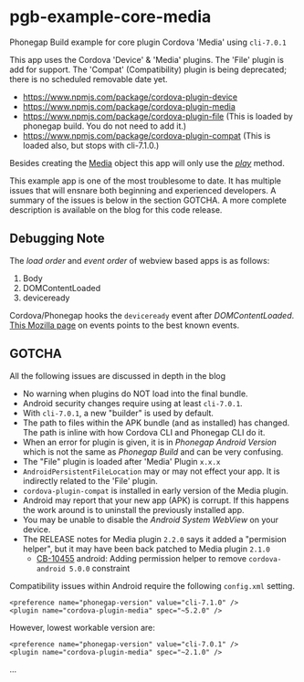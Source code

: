 # pgb-example-core-media
Phonegap Build example for core plugin Cordova 'Media' using `cli-7.0.1`

This app uses the Cordova 'Device' & 'Media' plugins. The 'File' plugin is add for support. The 'Compat' (Compatibility) plugin is being deprecated; there is no scheduled removable date yet.

* https://www.npmjs.com/package/cordova-plugin-device
* https://www.npmjs.com/package/cordova-plugin-media
* https://www.npmjs.com/package/cordova-plugin-file (This is loaded by phonegap build. You do not need to add it.)
* https://www.npmjs.com/package/cordova-plugin-compat (This is loaded also, but stops with cli-7.1.0.)

Besides creating the [Media](https://www.npmjs.com/package/cordova-plugin-media#media) object this app will only use the *[play](https://www.npmjs.com/package/cordova-plugin-media#mediaplay)* method.

This example app is one of the most troublesome to date. It has multiple issues that will ensnare both beginning and experienced developers. A summary of the issues is below in the section GOTCHA. A more complete description is available on the blog for this code release.

## Debugging Note

The *load order* and *event order* of webview based apps is as follows:

1. Body
2. DOMContentLoaded
3. deviceready

Cordova/Phonegap hooks the `deviceready` event after *DOMContentLoaded*. [This Mozilla page](https://developer.mozilla.org/en-US/docs/Web/Events) on events points to the best known events.

## GOTCHA

All the following issues are discussed in depth in the blog

+ No warning when plugins do NOT load into the final bundle.
+ Android security changes require using at least `cli-7.0.1`.
+ With `cli-7.0.1`, a new "builder" is used by default.
+ The path to files within the APK bundle (and as installed) has changed. The path is inline with how Cordova CLI and Phonegap CLI do it.
+ When an error for plugin is given, it is in *Phonegap Android Version* which is not the same as *Phonegap Build* and can be very confusing.
+ The "File" plugin is loaded  after 'Media' Plugin `x.x.x`
+ `AndroidPersistentFileLocation` may or may not effect your app. It is indirectly related to the 'File' plugin.
+ `cordova-plugin-compat` is installed in early version of the Media plugin.
+ Android may report that your new app (APK) is corrupt. If this happens the work around is to uninstall the previously installed app.
+ You may be unable to disable the *Android System WebView* on your device. 
+ The RELEASE notes for Media plugin `2.2.0` says it added a "permision helper", but it may have been back patched to Media plugin `2.1.0`
    * [CB-10455](https://issues.apache.org/jira/browse/CB-10455) android: Adding permission helper to remove `cordova-android 5.0.0` constraint

Compatibility issues within Android require the following `config.xml` setting.

    <preference name="phonegap-version" value="cli-7.1.0" />
    <plugin name="cordova-plugin-media" spec="~5.2.0" />


However, lowest workable version are:

    <preference name="phonegap-version" value="cli-7.0.1" />
    <plugin name="cordova-plugin-media" spec="~2.1.0" />

...